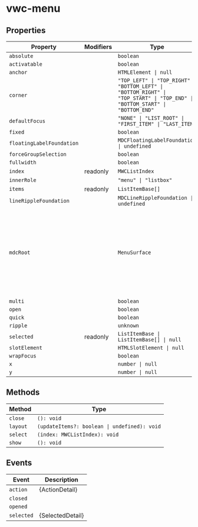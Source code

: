 # vwc-menu

## Properties

| Property                  | Modifiers | Type                                             | Description                                      |
|---------------------------|-----------|--------------------------------------------------|--------------------------------------------------|
| `absolute`                |           | `boolean`                                        |                                                  |
| `activatable`             |           | `boolean`                                        |                                                  |
| `anchor`                  |           | `HTMLElement \| null`                            |                                                  |
| `corner`                  |           | `"TOP_LEFT" \| "TOP_RIGHT" \| "BOTTOM_LEFT" \| "BOTTOM_RIGHT" \| "TOP_START" \| "TOP_END" \| "BOTTOM_START" \| "BOTTOM_END"` |                                                  |
| `defaultFocus`            |           | `"NONE" \| "LIST_ROOT" \| "FIRST_ITEM" \| "LAST_ITEM"` |                                                  |
| `fixed`                   |           | `boolean`                                        |                                                  |
| `floatingLabelFoundation` |           | `MDCFloatingLabelFoundation \| undefined`        |                                                  |
| `forceGroupSelection`     |           | `boolean`                                        |                                                  |
| `fullwidth`               |           | `boolean`                                        |                                                  |
| `index`                   | readonly  | `MWCListIndex`                                   |                                                  |
| `innerRole`               |           | `"menu" \| "listbox"`                            |                                                  |
| `items`                   | readonly  | `ListItemBase[]`                                 |                                                  |
| `lineRippleFoundation`    |           | `MDCLineRippleFoundation \| undefined`           |                                                  |
| `mdcRoot`                 |           | `MenuSurface`                                    | Root element for MDC Foundation usage.<br /><br />Define in your component with the `@query` decorator |
| `multi`                   |           | `boolean`                                        |                                                  |
| `open`                    |           | `boolean`                                        |                                                  |
| `quick`                   |           | `boolean`                                        |                                                  |
| `ripple`                  |           | `unknown`                                        |                                                  |
| `selected`                | readonly  | `ListItemBase \| ListItemBase[] \| null`         |                                                  |
| `slotElement`             |           | `HTMLSlotElement \| null`                        |                                                  |
| `wrapFocus`               |           | `boolean`                                        |                                                  |
| `x`                       |           | `number \| null`                                 |                                                  |
| `y`                       |           | `number \| null`                                 |                                                  |

## Methods

| Method   | Type                                         |
|----------|----------------------------------------------|
| `close`  | `(): void`                                   |
| `layout` | `(updateItems?: boolean \| undefined): void` |
| `select` | `(index: MWCListIndex): void`                |
| `show`   | `(): void`                                   |

## Events

| Event      | Description      |
|------------|------------------|
| `action`   | {ActionDetail}   |
| `closed`   |                  |
| `opened`   |                  |
| `selected` | {SelectedDetail} |
